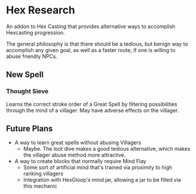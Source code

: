 # Hex Research

An addon to Hex Casting that provides alternative ways to accomplish Hexcasting progression.

The general philosophy is that there should be a tedious, but benign way to accomplish any given goal, as well as a faster route, if one is willing to abuse friendly NPCs.

## New Spell

### Thought Sieve

Learns the correct stroke order of a Great Spell by filtering possibilities through the mind of a villager. May have adverse effects on the villager.

## Future Plans
 * A way to learn great spells without abusing Villagers
   * Maybe. The loot dive makes a good tedious alternative, which makes the villager abuse method more attractive.
 * A way to create blocks that normally require Mind Flay
   * Some sort of artificial mind that's trained via proximity to high ranking villagers
   * Integration with HexGloop's mind jar, allowing a jar to be filled via this mechanic
